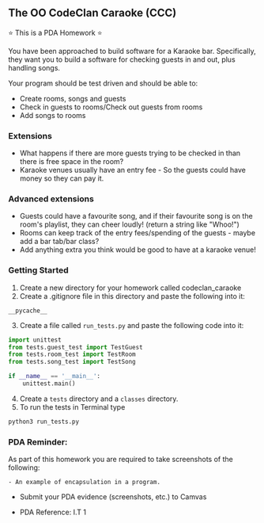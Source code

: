 ## The OO CodeClan Caraoke (CCC)

:star: This is a PDA Homework :star:

You have been approached to build software for a Karaoke bar. Specifically, they want you to build a software for checking guests in and out, plus handling songs.

Your program should be test driven and should be able to:

- Create rooms, songs and guests
- Check in guests to rooms/Check out guests from rooms
- Add songs to rooms


### Extensions

- What happens if there are more guests trying to be checked in than there is free space in the room?
- Karaoke venues usually have an entry fee - So the guests could have money so they can pay it.


### Advanced extensions

- Guests could have a favourite song, and if their favourite song is on the room's playlist, they can cheer loudly! (return a string like "Whoo!")
- Rooms can keep track of the entry fees/spending of the guests - maybe add a bar tab/bar class?
- Add anything extra you think would be good to have at a karaoke venue!


### Getting Started

1. Create a new directory for your homework called codeclan_caraoke
2. Create a .gitignore file in this directory and paste the following into it:

```
__pycache__
```

3. Create a file called ``` run_tests.py ``` and paste the following code into it:

```python
import unittest
from tests.guest_test import TestGuest
from tests.room_test import TestRoom
from tests.song_test import TestSong

if __name__ == '__main__':
    unittest.main()
```

4. Create a ``` tests ``` directory and a ``` classes ``` directory.
5. To run the tests in Terminal type

```bash 
python3 run_tests.py
```

### PDA Reminder:

As part of this homework you are required to take screenshots of the following:

```
- An example of encapsulation in a program.
```

- Submit your PDA evidence (screenshots, etc.) to Camvas

- PDA Reference: I.T 1
